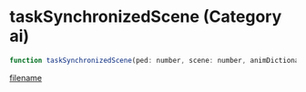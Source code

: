 # taskSynchronizedScene (Category ai)

```js
function taskSynchronizedScene(ped: number, scene: number, animDictionary: string, animationName: string, speed: number, speedMultiplier: number, duration: number, flag: number, playbackRate: number, p9: number): void
```

[filename](taskSynchronizedScene_m.md ':include')